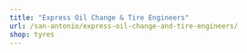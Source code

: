 ```yaml
---
title: "Express Oil Change & Tire Engineers"
url: /san-antonio/express-oil-change-and-tire-engineers/
shop: tyres
---
```

